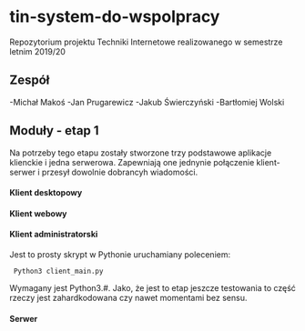 # tin-system-do-wspolpracy
Repozytorium projektu Techniki Internetowe realizowanego w semestrze letnim 2019/20

## Zespół
-Michał Makoś
-Jan Prugarewicz
-Jakub Świerczyński
-Bartłomiej Wolski

## Moduły - etap 1
Na potrzeby tego etapu zostały stworzone trzy podstawowe aplikacje klienckie i jedna serwerowa. Zapewniają one jednynie połączenie klient-serwer i przesył dowolnie dobrancyh wiadomości.


#### Klient desktopowy



#### Klient webowy 

#### Klient administratorski
Jest to prosty skrypt w Pythonie uruchamiany poleceniem:
```
 Python3 client_main.py
```
Wymagany jest Python3.#. Jako, że jest to etap jeszcze testowania to część rzeczy jest zahardkodowana czy nawet momentami bez sensu. 


#### Serwer





